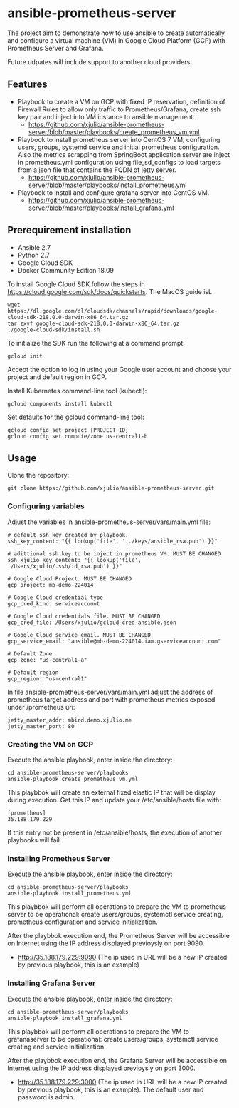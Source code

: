 # ansible-prometheus-server

The project aim to demonstrate how to use ansible to create automatically and configure a virtual machine (VM) in Google Cloud Platform (GCP) with Prometheus Server and Grafana.

Future udpates will include support to another cloud providers.

## Features

- Playbook to create a VM on GCP with fixed IP reservation, definition of Firewall Rules to allow only traffic to Prometheus/Grafana, create ssh key pair and inject into VM instance to ansible management. 
   * https://github.com/xjulio/ansible-prometheus-server/blob/master/playbooks/create_prometheus_vm.yml
- Playbook to install prometheus server into CentOS 7 VM, configuring users, groups, systemd service and initial prometheus configuration. Also the metrics scrapping from SpringBoot application server are inject in prometheus.yml configuration using file_sd_configs to load targets from a json file that contains the FQDN of jetty server.
   * https://github.com/xjulio/ansible-prometheus-server/blob/master/playbooks/install_prometheus.yml
- Playbook to install and configure grafana server into CentOS VM.
   * https://github.com/xjulio/ansible-prometheus-server/blob/master/playbooks/install_grafana.yml

## Prerequirement installation

- Ansible 2.7
- Python 2.7
- Google Cloud SDK
- Docker Community Edition 18.09

To install Google Cloud SDK follow the steps in https://cloud.google.com/sdk/docs/quickstarts. The MacOS guide isL

```
wget https://dl.google.com/dl/cloudsdk/channels/rapid/downloads/google-cloud-sdk-218.0.0-darwin-x86_64.tar.gz
tar zxvf google-cloud-sdk-218.0.0-darwin-x86_64.tar.gz
./google-cloud-sdk/install.sh
```

To initialize the SDK run the following at a command prompt:

```
gcloud init
```

Accept the option to log in using your Google user account and choose your project and default region in GCP.

Install Kubernetes command-line tool (kubectl):

```
gcloud components install kubectl
```

Set defaults for the gcloud command-line tool:

```
gcloud config set project [PROJECT_ID]
gcloud config set compute/zone us-central1-b
```

## Usage

Clone the repository:

```
git clone https://github.com/xjulio/ansible-prometheus-server.git
```

### Configuring variables

Adjust the variables in ansible-prometheus-server/vars/main.yml file:
```
# default ssh key created by playbook. 
ssh_key_content: "{{ lookup('file', '../keys/ansible_rsa.pub') }}"

# adittional ssh key to be inject in prometheus VM. MUST BE CHANGED
ssh_xjulio_key_content: "{{ lookup('file', '/Users/xjulio/.ssh/id_rsa.pub') }}"

# Google Cloud Project. MUST BE CHANGED
gcp_project: mb-demo-224014

# Google Cloud credential type
gcp_cred_kind: serviceaccount

# Google Cloud credentials file. MUST BE CHANGED
gcp_cred_file: /Users/xjulio/gcloud-cred-ansible.json

# Google Cloud service email. MUST BE CHANGED
gcp_service_email: "ansible@mb-demo-224014.iam.gserviceaccount.com"

# Default Zone
gcp_zone: "us-central1-a"

# Default region
gcp_region: "us-central1"
```

In file ansible-prometheus-server/vars/main.yml adjust the address of prometheus target address and port with prometheus metrics exposed under /prometheus uri:

```
jetty_master_addr: mbird.demo.xjulio.me
jetty_master_port: 80 
```

### Creating the VM on GCP
Execute the ansible playbook, enter inside the directory:

```
cd ansible-prometheus-server/playbooks
ansible-playbook create_prometheus_vm.yml
```
This playbbok will create an external fixed elastic IP that will be display during execution. Get this IP and update your /etc/ansible/hosts file with:

```
[prometheus]
35.188.179.229
```

If this entry not be present in /etc/ansible/hosts, the execution of another playbooks will fail.

###  Installing Prometheus Server
Execute the ansible playbook, enter inside the directory:

```
cd ansible-prometheus-server/playbooks
ansible-playbook install_prometheus.yml
```

This playbbok will perform all operations to prepare the VM to prometheus server to be operational: create users/groups, systemctl service creating, prometheus configuration and service initialization.

After the playbbok execution end, the Prometheus Server will be accessible on Internet using the IP address displayed previoysly on port 9090. 

- http://35.188.179.229:9090 (The ip used in URL will be a new IP created by previous playbook, this is an example)

###  Installing Grafana Server
Execute the ansible playbook, enter inside the directory:

```
cd ansible-prometheus-server/playbooks
ansible-playbook install_grafana.yml
```

This playbbok will perform all operations to prepare the VM to grafanaserver to be operational: create users/groups, systemctl service creating and service initialization.

After the playbbok execution end, the Grafana Server will be accessible on Internet using the IP address displayed previoysly on port 3000. 

- http://35.188.179.229:3000 (The ip used in URL will be a new IP created by previous playbook, this is an example). The default user and password is admin.
